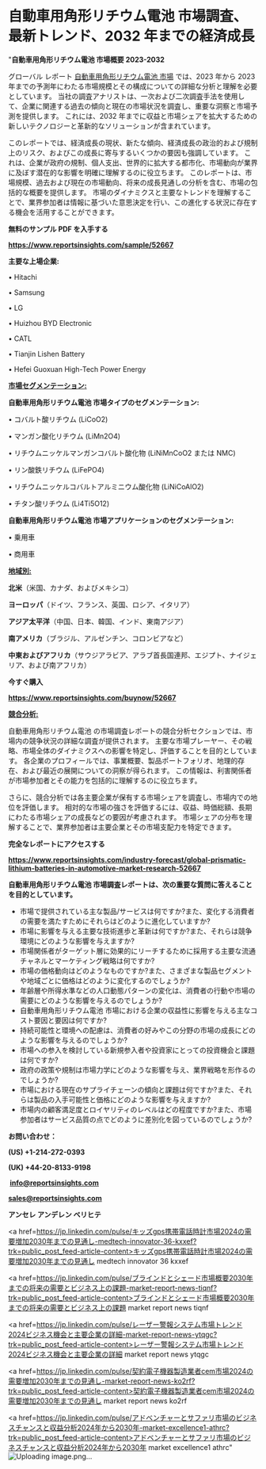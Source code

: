 # 自動車用角形リチウム電池 市場調査、最新トレンド、2032 年までの経済成長

"<strong>自動車用角形リチウム電池 市場概要 2023-2032</strong>

グローバル レポート <a href=https://www.reportsinsights.com/sample/52667>自動車用角形リチウム電池 市場</a> では、2023 年から 2023 年までの予測年にわたる市場規模とその構成についての詳細な分析と理解を必要としています。 当社の調査アナリストは、一次および二次調査手法を使用して、企業に関連する過去の傾向と現在の市場状況を調査し、重要な洞察と市場予測を提供します。 これには、2032 年までに収益と市場シェアを拡大​​するための新しいテクノロジーと革新的なソリューションが含まれています。

このレポートでは、経済成長の現状、新たな傾向、経済成長の政治的および規制上のリスク、およびこの成長に寄与するいくつかの要因も強調しています。 これは、企業が政府の規制、個人支出、世界的に拡大する都市化、市場動向が業界に及ぼす潜在的な影響を明確に理解するのに役立ちます。 このレポートは、市場規模、過去および現在の市場動向、将来の成長見通しの分析を含む、市場の包括的な概要を提供します。 市場のダイナミクスと主要なトレンドを理解することで、業界参加者は情報に基づいた意思決定を行い、この進化する状況に存在する機会を活用することができます。

<strong><b>無料のサンプル PDF を入手する</b></strong>

<a href=https://www.reportsinsights.com/sample/52667><strong><u>https://www.reportsinsights.com/sample/52667</u></strong></a>

<strong>主要な上場企業:</strong>

• Hitachi

• Samsung

• LG

• Huizhou BYD Electronic

• CATL

• Tianjin Lishen Battery

• Hefei Guoxuan High-Tech Power Energy

<strong><u>市場セグメンテーション</u></strong><strong><u>:</u></strong>

<strong>自動車用角形リチウム電池 市場タイプのセグメンテーション:</strong>

• コバルト酸リチウム (LiCoO2)

• マンガン酸化リチウム (LiMn2O4)

• リチウムニッケルマンガンコバルト酸化物 (LiNiMnCoO2 または NMC)

• リン酸鉄リチウム (LiFePO4)

• リチウムニッケルコバルトアルミニウム酸化物 (LiNiCoAlO2)

• チタン酸リチウム (Li4Ti5O12)

<strong>自動車用角形リチウム電池 市場アプリケーションのセグメンテーション:</strong>

• 乗用車

• 商用車

<strong><u>地域別</u></strong><strong><u>:</u></strong>

<strong>北米</strong>（米国、カナダ、およびメキシコ）

<strong>ヨーロッパ</strong>（ドイツ、フランス、英国、ロシア、イタリア）

<strong>アジア太平洋</strong>（中国、日本、韓国、インド、東南アジア）

<strong>南アメリカ</strong>（ブラジル、アルゼンチン、コロンビアなど）

<strong>中東およびアフリカ</strong>（サウジアラビア、アラブ首長国連邦、エジプト、ナイジェリア、および南アフリカ）

<strong>今すぐ購入</strong>

<a href=https://www.reportsinsights.com/buynow/52667><strong><u>https://www.reportsinsights.com/buynow/52667</u></strong></a>

<strong><u>競合分析:</u></strong>

自動車用角形リチウム電池 の市場調査レポートの競合分析セクションでは、市場内の競争状況の詳細な調査が提供されます。 主要な市場プレーヤー、その戦略、市場全体のダイナミクスへの影響を特定し、評価することを目的としています。 各企業のプロフィールでは、事業概要、製品ポートフォリオ、地理的存在、および最近の展開についての洞察が得られます。 この情報は、利害関係者が市場参加者とその能力を包括的に理解するのに役立ちます。

さらに、競合分析では各主要企業が保有する市場シェアを調査し、市場内での地位を評価します。 相対的な市場の強さを評価するには、収益、時価総額、長期にわたる市場シェアの成長などの要因が考慮されます。 市場シェアの分布を理解することで、業界参加者は主要企業とその市場支配力を特定できます。

<strong>完全なレポートにアクセスする</strong>

<a href=https://www.reportsinsights.com/industry-forecast/global-prismatic-lithium-batteries-in-automotive-market-research-52667><strong><u><b>https://www.reportsinsights.com/industry-forecast/global-prismatic-lithium-batteries-in-automotive-market-research-52667</b></u></strong></a>

<strong><b>自動車用角形リチウム電池 市場調査レポートは、次の重要な質問に答えることを目的としています。</b></strong>
<ul>
  <li>市場で提供されている主な製品/サービスは何ですか?また、変化する消費者の需要を満たすためにそれらはどのように進化していますか?</li>
  <li>市場に影響を与える主要な技術進歩と革新は何ですか?また、それらは競争環境にどのような影響を与えますか?</li>
  <li>市場関係者がターゲット層に効果的にリーチするために採用する主要な流通チャネルとマーケティング戦略は何ですか?</li>
  <li>市場の価格動向はどのようなものですか?また、さまざまな製品セグメントや地域ごとに価格はどのように変化するのでしょうか?</li>
  <li>年齢層や所得水準などの人口動態パターンの変化は、消費者の行動や市場の需要にどのような影響を与えるのでしょうか?</li>
  <li>自動車用角形リチウム電池 市場における企業の収益性に影響を与える主なコスト要因と要因は何ですか?</li>
  <li>持続可能性と環境への配慮は、消費者の好みやこの分野の市場の成長にどのような影響を与えるのでしょうか?</li>
  <li>市場への参入を検討している新規参入者や投資家にとっての投資機会と課題は何ですか?</li>
  <li>政府の政策や規制は市場力学にどのような影響を与え、業界戦略を形作るのでしょうか?</li>
  <li>市場における現在のサプライチェーンの傾向と課題は何ですか?また、それらは製品の入手可能性と価格にどのような影響を与えますか?</li>
  <li>市場内の顧客満足度とロイヤリティのレベルはどの程度ですか?また、市場参加者はサービス品質の点でどのように差別化を図っているのでしょうか?</li>
</ul>
<strong>お問い合わせ：</strong>

<strong>(US) +1-214-272-0393</strong>

<strong>(UK) +44-20-8133-9198</strong>

<strong> </strong><a href=info@reportsinsights.com><strong><u>info@reportsinsights.com</u></strong></a>

<a href=sales@reportsinsights.com><strong><u>sales@reportsinsights.com</u></strong></a>

<strong>アンセレ アンデレン ベリヒテ</strong>

<a href=https://jp.linkedin.com/pulse/キッズgps携帯電話時計市場2024の需要増加2030年までの見通し-medtech-innovator-36-kxxef?trk=public_post_feed-article-content>キッズgps携帯電話時計市場2024の需要増加2030年までの見通し medtech innovator 36 kxxef</a>

<a href=https://jp.linkedin.com/pulse/ブラインドとシェード市場概要2030年までの将来の需要とビジネス上の課題-market-report-news-tiqnf?trk=public_post_feed-article-content>ブラインドとシェード市場概要2030年までの将来の需要とビジネス上の課題 market report news tiqnf</a>

<a href=https://jp.linkedin.com/pulse/レーザー警報システム市場トレンド2024ビジネス機会と主要企業の詳細-market-report-news-ytqgc?trk=public_post_feed-article-content>レーザー警報システム市場トレンド2024ビジネス機会と主要企業の詳細 market report news ytqgc</a>

<a href=https://jp.linkedin.com/pulse/契約電子機器製造業者cem市場2024の需要増加2030年までの見通し-market-report-news-ko2rf?trk=public_post_feed-article-content>契約電子機器製造業者cem市場2024の需要増加2030年までの見通し market report news ko2rf</a>

<a href=https://jp.linkedin.com/pulse/アドベンチャーとサファリ市場のビジネスチャンスと収益分析2024年から2030年-market-excellence1-athrc?trk=public_post_feed-article-content>アドベンチャーとサファリ市場のビジネスチャンスと収益分析2024年から2030年 market excellence1 athrc</a>"
![Uploading image.png…]()
